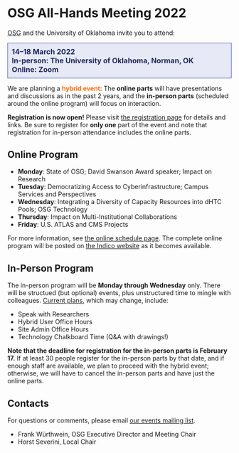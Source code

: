 # OSG All-Hands Meeting 2022

[OSG](https://www.opensciencegrid.org/) and the University of Oklahoma invite you to attend:

<div style="border: 1px solid #3F51B5; color: #20295A; background-color: #E7E9F6; padding: 1ex; font-size: 115%; font-weight: bold;">
  14&ndash;18 March 2022
  <br>
  In-person: The University of Oklahoma, Norman, OK
  <br>
  Online: Zoom
</div>

We are planning a <span style="font-weight: bold; color: #FF6600;">hybrid event</span>:
The **online parts** will have presentations and discussions as in the past 2 years,
and the **in-person parts** (scheduled around the online program) will focus on interaction.

**Registration is now open!**
Please visit [the registration page](registration.md) for details and links.
Be sure to register for **only one** part of the event and
note that registration for in-person attendance includes the online parts.

## Online Program

*   **Monday**: State of OSG; David Swanson Award speaker; Impact on Research
*   **Tuesday**: Democratizing Access to Cyberinfrastructure; Campus Services and Perspectives
*   **Wednesday**: Integrating a Diversity of Capacity Resources into dHTC Pools; OSG Technology
*   **Thursday**: Impact on Multi-Institutional Collaborations
*   **Friday**: U.S. ATLAS and CMS Projects

For more information, see [the online schedule page](schedule-virtual.md).
The complete online program will be posted on [the Indico website](https://indico.fnal.gov/event/53029/timetable/)
as it becomes available.

## In-Person Program

The in-person program will be **Monday through Wednesday** only.
There will be structued (but optional) events, plus unstructured time to mingle with colleagues.
[Current plans](schedule-in-person.md), which may change, include:

*   Speak with Researchers
*   Hybrid User Office Hours
*   Site Admin Office Hours
*   Technology Chalkboard Time (Q&A with drawings!)

**Note that the deadline for registration for the in-person parts is February 17.**
If at least 30 people register for the in-person parts by that date,
and if enough staff are available,
we plan to proceed with the hybrid event;
otherwise, we will have to cancel the in-person parts and have just the online parts.

## Contacts

For questions or comments, please email
[our events mailing list](mailto:events@opensciencegrid.org).

* Frank Würthwein, OSG Executive Director and Meeting Chair
* Horst Severini, Local Chair

